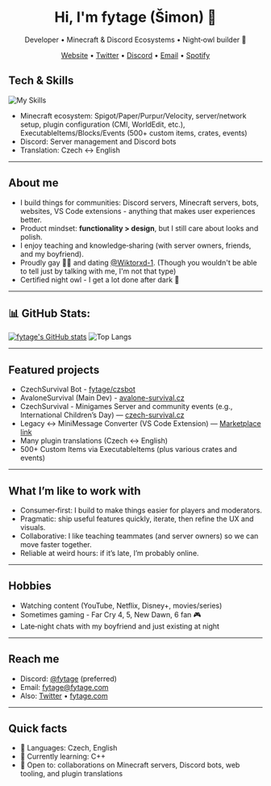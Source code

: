<h1 align="center">Hi, I'm <strong>fytage</strong> (Šimon) 👋</h1>
<p align="center">Developer • Minecraft & Discord Ecosystems • Night‑owl builder 🌙</p>

<p align="center">
  <a href="https://fytage.com">Website</a> •
  <a href="https://twitter.com/fytagee">Twitter</a> •
  <a href="https://discord.com/users/743455055193047142">Discord</a> •
  <a href="mailto:fytage@fytage.com">Email</a> •
  <a href="https://open.spotify.com/user/kolek2zge60dgeu9s9x8n1h36">Spotify</a>
</p>

## Tech & Skills
![My Skills](https://go-skill-icons.vercel.app/api/icons?i=cpp,js,typescript,html,php,css,mysql,nodejs,vscode,discordjs,discord,discordbots,cloudflare,apple,yaml,api,canva,chatgpt,chrome,digitalocean,excel,githubcopilot,ubuntu,slack,word)
- Minecraft ecosystem: Spigot/Paper/Purpur/Velocity, server/network setup, plugin configuration (CMI, WorldEdit, etc.), ExecutableItems/Blocks/Events (500+ custom items, crates, events)  
- Discord: Server management and Discord bots  
- Translation: Czech ↔ English  

---

## About me
- I build things for communities: Discord servers, Minecraft servers, bots, websites, VS Code extensions - anything that makes user experiences better.  
- Product mindset: <strong>functionality > design</strong>, but I still care about looks and polish.  
- I enjoy teaching and knowledge‑sharing (with server owners, friends, and my boyfriend).  
- Proudly gay 🏳️‍🌈 and dating <a href="https://github.com/Wiktorxd-1">@Wiktorxd-1</a>. (Though you wouldn't be able to tell just by talking with me, I'm not that type)
- Certified night owl - I get a lot done after dark 🌌

---

## 📊 GitHub Stats:
[![fytage's GitHub stats](https://github-readme-stats.vercel.app/api?username=fytage&theme=radical)](https://github.com/anuraghazra/github-readme-stats)
![Top Langs](https://github-readme-stats.vercel.app/api/top-langs/?username=fytage&layout=compact&theme=radical&card_width=300)

---

## Featured projects
- CzechSurvival Bot - <a href="https://github.com/fytage/czsbot">fytage/czsbot</a>  
- AvaloneSurvival (Main Dev) - <a href="https://avalone-survival.cz">avalone-survival.cz</a>  
- CzechSurvival - Minigames Server and community events (e.g., International Children’s Day) — <a href="https://czech-survival.cz">czech-survival.cz</a>  
- Legacy ↔ MiniMessage Converter (VS Code Extension) — <a href="https://marketplace.visualstudio.com/items?itemName=fytage.legacy-to-minimessage">Marketplace link</a>  
- Many plugin translations (Czech ↔ English)  
- 500+ Custom Items via ExecutableItems (plus various crates and events)

---

## What I’m like to work with
- Consumer‑first: I build to make things easier for players and moderators.  
- Pragmatic: ship useful features quickly, iterate, then refine the UX and visuals.  
- Collaborative: I like teaching teammates (and server owners) so we can move faster together.  
- Reliable at weird hours: if it’s late, I’m probably online.

---

## Hobbies
- Watching content (YouTube, Netflix, Disney+, movies/series)  
- Sometimes gaming - Far Cry 4, 5, New Dawn, 6 fan 🎮  
- Late‑night chats with my boyfriend and just existing at night

---

## Reach me
- Discord: <a href="https://discord.com/users/743455055193047142">@fytage</a> (preferred)  
- Email: <a href="mailto:fytage@fytage.com">fytage@fytage.com</a>  
- Also: <a href="https://twitter.com/fytagee">Twitter</a> • <a href="https://fytage.com">fytage.com</a>

---

## Quick facts
- 💬 Languages: Czech, English
- 🔭 Currently learning: C++  
- 🤝 Open to: collaborations on Minecraft servers, Discord bots, web tooling, and plugin translations
